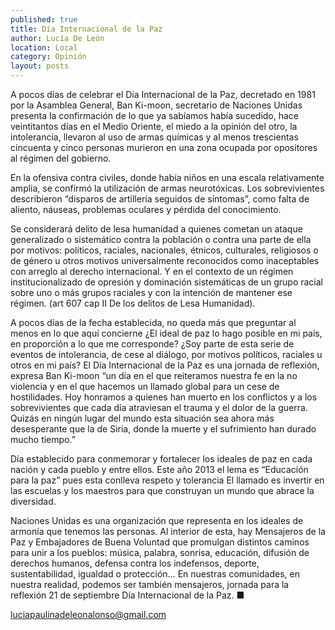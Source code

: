 ```yaml
---
published: true
title: Día Internacional de la Paz
author: Lucía De León
location: Local
category: Opinión
layout: posts
---
```


A pocos días de celebrar el Día Internacional de la Paz, decretado en 1981 por la Asamblea General, Ban Ki-moon, secretario de Naciones Unidas presenta la confirmación de lo que ya sabíamos había sucedido, hace veintitantos días en el Medio Oriente, el miedo a la opinión del otro, la intolerancia, llevaron  al uso de armas químicas y al menos trescientas cincuenta y cinco personas murieron en una zona ocupada por opositores al  régimen del  gobierno.

En la ofensiva contra civiles, donde había niños en una escala relativamente amplia, se confirmó la utilización de armas neurotóxicas. Los sobrevivientes describieron “disparos de artillería seguidos de síntomas”, como falta de aliento, náuseas, problemas oculares y pérdida del conocimiento.

Se considerará delito de lesa humanidad a quienes cometan un ataque generalizado o sistemático contra la población o contra una parte de ella por motivos: políticos, raciales, nacionales, étnicos, culturales, religiosos o de género u otros motivos universalmente reconocidos como inaceptables con arreglo al derecho internacional. Y en el contexto de un régimen institucionalizado de opresión y dominación sistemáticas de un grupo racial sobre uno o más grupos raciales y con la intención de mantener ese régimen. (art 607 cap II De los delitos de Lesa Humanidad).

A pocos días de la fecha establecida, no queda más que preguntar al menos en lo que aquí concierne ¿El ideal de paz lo hago posible en mi país, en proporción a lo que me corresponde? ¿Soy parte de esta serie de eventos de intolerancia, de cese al diálogo, por motivos políticos, raciales u otros en mi país? El Día Internacional de la Paz es una jornada de reflexión, expresa Ban Ki-moon “un día en el que reiteramos nuestra fe en la no violencia y en el que hacemos un llamado global para un cese de hostilidades. Hoy honramos a quienes han muerto en los conflictos y a los sobrevivientes que cada día atraviesan el trauma y el dolor de la guerra. Quizás en ningún lugar del mundo esta situación sea ahora más desesperante que la de Siria, donde la muerte y el sufrimiento han durado mucho tiempo.”

Día establecido para conmemorar y fortalecer los ideales de paz en cada nación y cada pueblo y entre ellos. Este año 2013 el lema es “Educación para la paz” pues esta conlleva respeto y tolerancia El llamado es invertir en las escuelas y los maestros para que construyan un mundo que abrace la diversidad. 

Naciones Unidas es una organización que representa en los ideales de armonía que tenemos las personas. Al interior de esta, hay Mensajeros de la Paz y Embajadores de Buena Voluntad que promulgan distintos caminos para unir a los pueblos: música, palabra, sonrisa, educación, difusión de derechos humanos, defensa contra los indefensos, deporte, sustentabilidad, igualdad o protección… En nuestras comunidades, en nuestra realidad,  podemos ser también mensajeros, jornada para la reflexión 21 de septiembre Día Internacional de la Paz. ■


luciapaulinadeleonalonso@gmail.com
